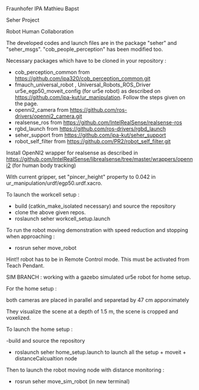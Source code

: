 Fraunhofer IPA
Mathieu Bapst

Seher Project

Robot Human Collaboration

The developed codes and launch files are in the package "seher" and "seher_msgs". "cob_people_perception" has been modified too.

Necessary packages which have to be cloned in your repository :
- cob_perception_common from https://github.com/ipa320/cob_perception_common.git
- fmauch_universal_robot , Universal_Robots_ROS_Driver ur5e_egp50_moveit_config (for ur5e robot) as described on https://github.com/ipa-kut/ur_manipulation. Follow the steps given on the page.
- openni2_camera from https://github.com/ros-drivers/openni2_camera.git
- realsense_ros from https://github.com/IntelRealSense/realsense-ros
- rgbd_launch from https://github.com/ros-drivers/rgbd_launch
- seher_support from https://github.com/ipa-kut/seher_support
- robot_self_filter from https://github.com/PR2/robot_self_filter.git

Install OpenNI2 wrapper for realsense as described in https://github.com/IntelRealSense/librealsense/tree/master/wrappers/openni2 (for human body tracking)

With current gripper, set "pincer_height" property to 0.042 in ur_manipulation/urdf/egp50.urdf.xacro.


To launch the workcell setup :
- build (catkin_make_isolated necessary) and source the repository
- clone the above given repos.
- roslaunch seher workcell_setup.launch

To run the robot moving demonstration with speed reduction and stopping when approaching :
- rosrun seher move_robot

Hint!! robot has to be in Remote Control mode. This must be activated from Teach Pendant.

SIM BRANCH : working with a gazebo simulated ur5e robot for home setup.

For the home setup :

both cameras are placed in parallel and separetad by 47 cm apporximately

They visualize the scene at a depth of 1.5 m, the scene is cropped and voxelized.

To launch the home setup :

-build and source the repository
- roslaunch seher home_setup.launch to launch all the setup + moveit + distanceCalcualtion node

Then to launch the robot moving node with distance monitoring :
- rosrun seher move_sim_robot (in new terminal)
